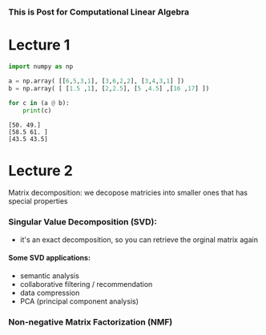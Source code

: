 # 

### This is Post for Computational Linear Algebra 

# Lecture 1



```python
import numpy as np
```


```python
a = np.array( [[6,5,3,1], [3,6,2,2], [3,4,3,1] ])
b = np.array( [ [1.5 ,1], [2,2.5], [5 ,4.5] ,[16 ,17] ])
```


```python
for c in (a @ b):
    print(c)
```

    [50. 49.]
    [58.5 61. ]
    [43.5 43.5]


# Lecture 2 

Matrix decomposition: we decopose matricies into smaller ones that has special properties 


### Singular Value Decomposition (SVD):
* it's an exact decomposition, so you can retrieve the orginal matrix again 

#### Some SVD applications: 
* semantic analysis
* collaborative filtering / recommendation 
* data compression 
* PCA (principal component analysis)


### Non-negative Matrix Factorization (NMF)




